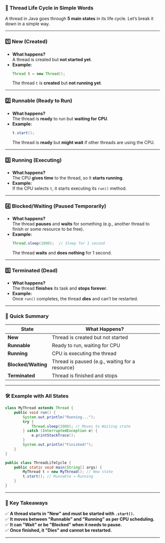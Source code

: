 ### **🚀 Thread Life Cycle in Simple Words**
A thread in Java goes through **5 main states** in its life cycle. Let’s break it down in a simple way.  

---

### **1️⃣ New (Created)**
- **What happens?**  
  A thread is created but **not started yet**.  
- **Example:**  
  ```java
  Thread t = new Thread();
  ```
  The thread `t` is **created** but **not running yet**.

---

### **2️⃣ Runnable (Ready to Run)**
- **What happens?**  
  The thread is **ready** to run but **waiting for CPU**.  
- **Example:**  
  ```java
  t.start();  
  ```
  The thread is **ready** but **might wait** if other threads are using the CPU.

---

### **3️⃣ Running (Executing)**
- **What happens?**  
  The CPU **gives time** to the thread, so it **starts running**.  
- **Example:**  
  If the CPU selects `t`, it starts executing its `run()` method.

---

### **4️⃣ Blocked/Waiting (Paused Temporarily)**
- **What happens?**  
  The thread **pauses** and **waits** for something (e.g., another thread to finish or some resource to be free).  
- **Example:**  
  ```java
  Thread.sleep(1000);  // Sleep for 1 second
  ```
  The thread **waits** and **does nothing** for 1 second.

---

### **5️⃣ Terminated (Dead)**
- **What happens?**  
  The thread **finishes** its task and **stops forever**.  
- **Example:**  
  Once `run()` completes, the thread **dies** and can’t be restarted.

---

### **🎯 Quick Summary**
| State        | What Happens? |
|-------------|--------------|
| **New** | Thread is created but not started |
| **Runnable** | Ready to run, waiting for CPU |
| **Running** | CPU is executing the thread |
| **Blocked/Waiting** | Thread is paused (e.g., waiting for a resource) |
| **Terminated** | Thread is finished and stops |

---

### **🛠 Example with All States**
```java
class MyThread extends Thread {
    public void run() {
        System.out.println("Running...");
        try {
            Thread.sleep(2000); // Moves to Waiting state
        } catch (InterruptedException e) {
            e.printStackTrace();
        }
        System.out.println("Finished!");
    }
}

public class ThreadLifeCycle {
    public static void main(String[] args) {
        MyThread t = new MyThread(); // New state
        t.start(); // Runnable → Running
    }
}
```

---

### **🔑 Key Takeaways**
✅ **A thread starts in "New" and must be started with `.start()`.**  
✅ **It moves between "Runnable" and "Running" as per CPU scheduling.**  
✅ **It can "Wait" or be "Blocked" when it needs to pause.**  
✅ **Once finished, it "Dies" and cannot be restarted.**  

---